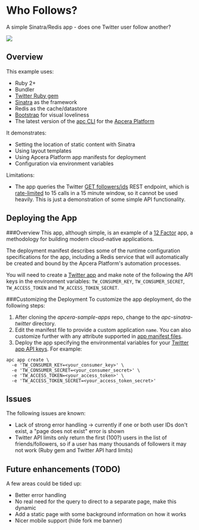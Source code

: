 # Who Follows?

A simple Sinatra/Redis app - does one Twitter user follow another?

<img src="https://github.com/coalescence/apcera-sample-apps/blob/master/apc-sinatra-twitter/static/demo.png">

## Overview

This example uses:

- Ruby 2+
- Bundler
- [Twitter Ruby gem](https://github.com/sferik/twitter)
- [Sinatra](http://www.sinatrarb.com/) as the framework
- Redis as the cache/datastore
- [Bootstrap](http://getbootstrap.com) for visual loveliness
- The latest version of the [apc CLI](http://docs.apcera.com/quickstart/installing-apc/) for the [Apcera Platform](http://www.apcera.com)

It demonstrates:

- Setting the location of static content with Sinatra
- Using layout templates
- Using Apcera Platform app manifests for deployment
- Configuration via environment variables

Limitations:

- The app queries the Twitter [GET followers/ids](https://dev.twitter.com/docs/api/1.1/get/followers/ids) REST endpoint, which is [rate-limited](https://dev.twitter.com/docs/rate-limiting/1.1/limits) to 15 calls in a 15 minute window, so it cannot be used heavily. This is just a demonstration of some simple API functionality.  

## Deploying the App

###Overview
This app, although simple, is an example of a [12 Factor](http://12factor.net/) app, a methodology for building modern cloud-native applications.

The deployment manifest describes some of the runtime configuration specifications for the app, including a Redis service that will automatically be created and bound by the Apcera Platform's automation processes.

You will need to create a [Twitter app](http://apps.twitter.com) and make note of the following the API keys in the environment variables: `TW_CONSUMER_KEY`, `TW_CONSUMER_SECRET`, `TW_ACCESS_TOKEN` and `TW_ACCESS_TOKEN_SECRET`.

###Customizing the Deployment
To customize the app deployment, do the following steps:

1. After cloning the *apcera-sample-apps* repo, change to the _apc-sinatra-twitter_ directory.
2. Edit the manifest file to provide a custom application `name`. You can also customize further with any attribute supported in [app manifest files](http://docs.apcera.com/jobs/manifests/#manifest-attributes).
3. Deploy the app specifying the environmental variables for your [Twitter app API keys](http://apps.twitter.com). For example:

```
apc app create \
  -e 'TW_CONSUMER_KEY=<your_consumer_key>' \
  -e 'TW_CONSUMER_SECRET=<your_consumer_secret>' \
  -e 'TW_ACCESS_TOKEN=<your_access_token>' \
  -e 'TW_ACCESS_TOKEN_SECRET=<your_access_token_secret>'
```

## Issues

The following issues are known:

- Lack of strong error handling -> currently if one or both user IDs don't exist, a "page does not exist" error is shown
- Twitter API limits only return the first (100?) users in the list of friends/followers, so if a user has many thousands of followers it may not work (Ruby gem and Twitter API hard limits)

## Future enhancements (TODO)

A few areas could be tided up:

- Better error handling
- No real need for the query to direct to a separate page, make this dynamic
- Add a static page with some background information on how it works
- Nicer mobile support (hide fork me banner)
